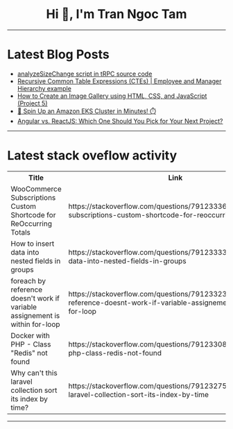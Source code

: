 <h1 align="center">Hi 👋, I'm Tran Ngoc Tam</h1>

---

# Latest Blog Posts 
<!-- BLOG-POST-LIST:START -->
- [analyzeSizeChange script in tRPC source code](https://dev.to/thinkthroo/analyzesizechange-script-in-trpc-source-code-15cg)
- [Recursive Common Table Expressions &lpar;CTEs&rpar; | Employee and Manager Hierarchy example](https://dev.to/mrcaption49/recursive-common-table-expressions-ctes-employee-and-manager-hierarchy-example-22bk)
- [How to Create an Image Gallery using HTML, CSS, and JavaScript &lpar;Project 5&rpar;](https://dev.to/areeb_anwar_813df06ee1124/how-to-create-an-image-gallery-using-html-css-and-javascript-project-5-2l90)
- [🚀 Spin Up an Amazon EKS Cluster in Minutes! ⏱️](https://dev.to/aws-builders/spin-up-an-amazon-eks-cluster-in-minutes-3g62)
- [Angular vs. ReactJS: Which One Should You Pick for Your Next Project?](https://dev.to/yanaiara/angular-vs-reactjs-which-one-should-you-pick-for-your-next-project-50d4)
<!-- BLOG-POST-LIST:END -->

---

# Latest stack oveflow activity
<table>
  <tr><th>Title</th><th>Link</th></tr>
  <!-- STACKOVERFLOW:START --><tr><td>WooCommerce Subscriptions Custom Shortcode for ReOccurring Totals</td><td>https://stackoverflow.com/questions/79123336/woocommerce-subscriptions-custom-shortcode-for-reoccurring-totals</td></tr><tr><td>How to insert data into nested fields in groups</td><td>https://stackoverflow.com/questions/79123333/how-to-insert-data-into-nested-fields-in-groups</td></tr><tr><td>foreach by reference doesn&#39;t work if variable assignement is within for-loop</td><td>https://stackoverflow.com/questions/79123323/foreach-by-reference-doesnt-work-if-variable-assignement-is-within-for-loop</td></tr><tr><td>Docker with PHP - Class &quot;Redis&quot; not found</td><td>https://stackoverflow.com/questions/79123308/docker-with-php-class-redis-not-found</td></tr><tr><td>Why can&#39;t this laravel collection sort its index by time?</td><td>https://stackoverflow.com/questions/79123275/why-cant-this-laravel-collection-sort-its-index-by-time</td></tr><!-- STACKOVERFLOW:END -->
</table>

---


